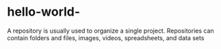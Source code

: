 # hello-world-
A repository is usually used to organize a single project. Repositories can contain folders and files, images, videos, spreadsheets, and data sets 

